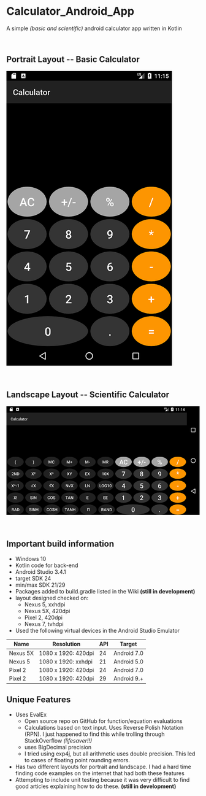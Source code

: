 # Calculator_Android_App
A simple *(basic and scientific)* android calculator app written in Kotlin

<br>

## Portrait Layout -- Basic Calculator
![Simple Calculator Portrait Layout](./images/basic_calculator_layout.png)

<br>

## Landscape Layout -- Scientific Calculator
![Scientific Calculator Landscape Layout](./images/scientific_calculator_layout.png)

<br>

## Important build information
* Windows 10
* Kotlin code for back-end
* Android Studio 3.4.1
* target SDK 24
* min/max SDK 21/29
* Packages added to build.gradle listed in the Wiki **(still in development)**
* layout designed checked on:
  * Nexus 5, xxhdpi
  * Nexus 5X, 420dpi
  * Pixel 2, 420dpi
  * Nexus 7, tvhdpi
* Used the following virtual devices in the Android Studio Emulator

Name | Resolution | API | Target
-----|------------|-----|-------
Nexus 5X | 1080 x 1920: 420dpi | 24 | Android 7.0
Nexus 5 | 1080 x 1920: xxhdpi | 21 | Android 5.0
Pixel 2 | 1080 x 1920: 420dpi | 24 | Android 7.0
Pixel 2 | 1080 x 1920: 420dpi | 29 | Android 9.+

## Unique Features
* Uses EvalEx
  * Open source repo on GitHub for function/equation evaluations
  * Calculations based on text input.  Uses Reverse Polish Notation (RPN).  I just happened to find this while trolling through StackOverflow *(lifesaver!!)*
  * uses BigDecimal precision
  * I tried using exp4j, but all arithmetic uses double precision.  This led to cases of floating point rounding errors.
* Has two different layouts for portrait and landscape.  I had a hard time finding code examples on the internet that had both these features
* Attempting to include unit testing because it was very difficult to find good articles explaining how to do these.  **(still in development)**

